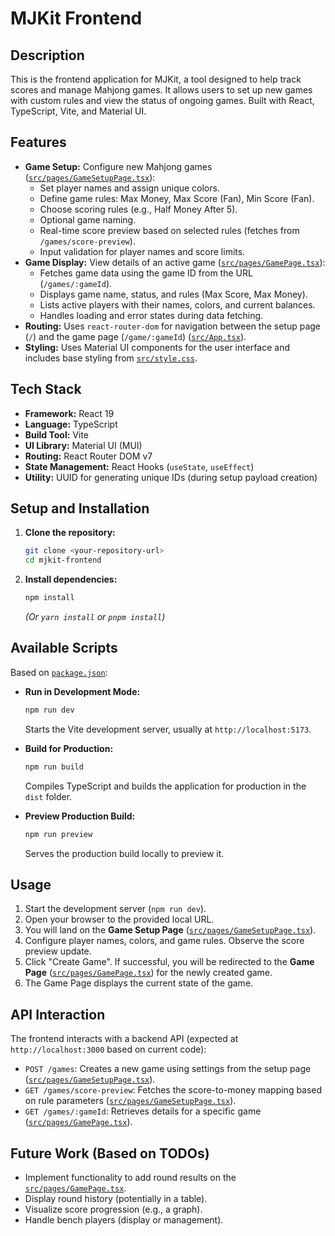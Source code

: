 # MJKit Frontend

## Description

This is the frontend application for MJKit, a tool designed to help track scores and manage Mahjong games. It allows users to set up new games with custom rules and view the status of ongoing games. Built with React, TypeScript, Vite, and Material UI.

## Features

*   **Game Setup:** Configure new Mahjong games ([`src/pages/GameSetupPage.tsx`](src/pages/GameSetupPage.tsx)):
    *   Set player names and assign unique colors.
    *   Define game rules: Max Money, Max Score (Fan), Min Score (Fan).
    *   Choose scoring rules (e.g., Half Money After 5).
    *   Optional game naming.
    *   Real-time score preview based on selected rules (fetches from `/games/score-preview`).
    *   Input validation for player names and score limits.
*   **Game Display:** View details of an active game ([`src/pages/GamePage.tsx`](src/pages/GamePage.tsx)):
    *   Fetches game data using the game ID from the URL (`/games/:gameId`).
    *   Displays game name, status, and rules (Max Score, Max Money).
    *   Lists active players with their names, colors, and current balances.
    *   Handles loading and error states during data fetching.
*   **Routing:** Uses `react-router-dom` for navigation between the setup page (`/`) and the game page (`/game/:gameId`) ([`src/App.tsx`](src/App.tsx)).
*   **Styling:** Uses Material UI components for the user interface and includes base styling from [`src/style.css`](src/style.css).

## Tech Stack

*   **Framework:** React 19
*   **Language:** TypeScript
*   **Build Tool:** Vite
*   **UI Library:** Material UI (MUI)
*   **Routing:** React Router DOM v7
*   **State Management:** React Hooks (`useState`, `useEffect`)
*   **Utility:** UUID for generating unique IDs (during setup payload creation)

## Setup and Installation

1.  **Clone the repository:**
    ```sh
    git clone <your-repository-url>
    cd mjkit-frontend
    ```
2.  **Install dependencies:**
    ```sh
    npm install
    ```
    *(Or `yarn install` or `pnpm install`)*

## Available Scripts

Based on [`package.json`](package.json):

*   **Run in Development Mode:**
    ```sh
    npm run dev
    ```
    Starts the Vite development server, usually at `http://localhost:5173`.

*   **Build for Production:**
    ```sh
    npm run build
    ```
    Compiles TypeScript and builds the application for production in the `dist` folder.

*   **Preview Production Build:**
    ```sh
    npm run preview
    ```
    Serves the production build locally to preview it.

## Usage

1.  Start the development server (`npm run dev`).
2.  Open your browser to the provided local URL.
3.  You will land on the **Game Setup Page** ([`src/pages/GameSetupPage.tsx`](src/pages/GameSetupPage.tsx)).
4.  Configure player names, colors, and game rules. Observe the score preview update.
5.  Click "Create Game". If successful, you will be redirected to the **Game Page** ([`src/pages/GamePage.tsx`](src/pages/GamePage.tsx)) for the newly created game.
6.  The Game Page displays the current state of the game.

## API Interaction

The frontend interacts with a backend API (expected at `http://localhost:3000` based on current code):

*   `POST /games`: Creates a new game using settings from the setup page ([`src/pages/GameSetupPage.tsx`](src/pages/GameSetupPage.tsx)).
*   `GET /games/score-preview`: Fetches the score-to-money mapping based on rule parameters ([`src/pages/GameSetupPage.tsx`](src/pages/GameSetupPage.tsx)).
*   `GET /games/:gameId`: Retrieves details for a specific game ([`src/pages/GamePage.tsx`](src/pages/GamePage.tsx)).

## Future Work (Based on TODOs)

*   Implement functionality to add round results on the [`src/pages/GamePage.tsx`](src/pages/GamePage.tsx).
*   Display round history (potentially in a table).
*   Visualize score progression (e.g., a graph).
*   Handle bench players (display or management).